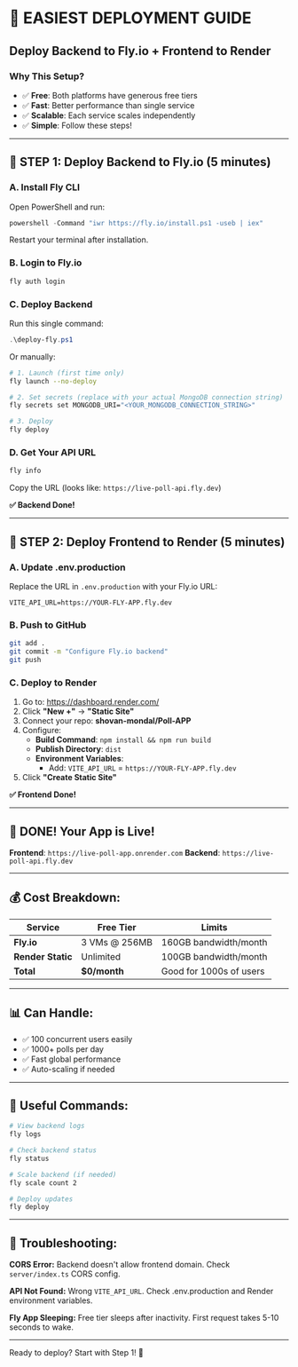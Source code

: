 # 🎯 EASIEST DEPLOYMENT GUIDE

## Deploy Backend to Fly.io + Frontend to Render

### Why This Setup?
- ✅ **Free**: Both platforms have generous free tiers
- ✅ **Fast**: Better performance than single service
- ✅ **Scalable**: Each service scales independently
- ✅ **Simple**: Follow these steps!

---

## 🚀 STEP 1: Deploy Backend to Fly.io (5 minutes)

### A. Install Fly CLI

Open PowerShell and run:
```powershell
powershell -Command "iwr https://fly.io/install.ps1 -useb | iex"
```

Restart your terminal after installation.

### B. Login to Fly.io
```bash
fly auth login
```

### C. Deploy Backend

Run this single command:
```powershell
.\deploy-fly.ps1
```

Or manually:
```bash
# 1. Launch (first time only)
fly launch --no-deploy

# 2. Set secrets (replace with your actual MongoDB connection string)
fly secrets set MONGODB_URI="<YOUR_MONGODB_CONNECTION_STRING>"

# 3. Deploy
fly deploy
```

### D. Get Your API URL

```bash
fly info
```

Copy the URL (looks like: `https://live-poll-api.fly.dev`)

**✅ Backend Done!**

---

## 🎨 STEP 2: Deploy Frontend to Render (5 minutes)

### A. Update .env.production

Replace the URL in `.env.production` with your Fly.io URL:
```
VITE_API_URL=https://YOUR-FLY-APP.fly.dev
```

### B. Push to GitHub

```bash
git add .
git commit -m "Configure Fly.io backend"
git push
```

### C. Deploy to Render

1. Go to: https://dashboard.render.com/
2. Click **"New +"** → **"Static Site"**
3. Connect your repo: **shovan-mondal/Poll-APP**
4. Configure:
   - **Build Command**: `npm install && npm run build`
   - **Publish Directory**: `dist`
   - **Environment Variables**:
     - Add: `VITE_API_URL` = `https://YOUR-FLY-APP.fly.dev`
5. Click **"Create Static Site"**

**✅ Frontend Done!**

---

## 🎉 DONE! Your App is Live!

**Frontend**: `https://live-poll-app.onrender.com`
**Backend**: `https://live-poll-api.fly.dev`

---

## 💰 Cost Breakdown:

| Service | Free Tier | Limits |
|---------|-----------|---------|
| **Fly.io** | 3 VMs @ 256MB | 160GB bandwidth/month |
| **Render Static** | Unlimited | 100GB bandwidth/month |
| **Total** | **$0/month** | Good for 1000s of users |

---

## 📊 Can Handle:

- ✅ 100 concurrent users easily
- ✅ 1000+ polls per day
- ✅ Fast global performance
- ✅ Auto-scaling if needed

---

## 🔧 Useful Commands:

```bash
# View backend logs
fly logs

# Check backend status
fly status

# Scale backend (if needed)
fly scale count 2

# Deploy updates
fly deploy
```

---

## 🚨 Troubleshooting:

**CORS Error:**
Backend doesn't allow frontend domain. Check `server/index.ts` CORS config.

**API Not Found:**
Wrong `VITE_API_URL`. Check .env.production and Render environment variables.

**Fly App Sleeping:**
Free tier sleeps after inactivity. First request takes 5-10 seconds to wake.

---

Ready to deploy? Start with Step 1! 🚀
